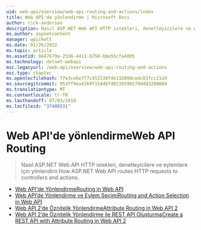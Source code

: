 ```yaml
---
uid: web-api/overview/web-api-routing-and-actions/index
title: Web API'de yönlendirme | Microsoft Docs
author: rick-anderson
description: Nasıl ASP.NET Web API HTTP istekleri, denetleyicilere ve eylemlere için yönlendirir.
ms.author: aspnetcontent
manager: wpickett
ms.date: 01/26/2012
ms.topic: article
ms.assetid: 8447679a-2556-4411-b758-bbe55cfa4805
ms.technology: dotnet-webapi
msc.legacyurl: /web-api/overview/web-api-routing-and-actions
msc.type: chapter
ms.openlocfilehash: f7e3ce6e7f7c452338fde11b09dcedc03fcc21a9
ms.sourcegitcommit: 953ff9ea4369f154d6fd0239599279ddd3280009
ms.translationtype: MT
ms.contentlocale: tr-TR
ms.lasthandoff: 07/03/2018
ms.locfileid: "37400531"
---
```

<a name="web-api-routing"></a><span data-ttu-id="09af3-103">Web API'de yönlendirme</span><span class="sxs-lookup"><span data-stu-id="09af3-103">Web API Routing</span></span>
====================
> <span data-ttu-id="09af3-104">Nasıl ASP.NET Web API HTTP istekleri, denetleyicilere ve eylemlere için yönlendirir.</span><span class="sxs-lookup"><span data-stu-id="09af3-104">How ASP.NET Web API routes HTTP requests to controllers and actions.</span></span>


- [<span data-ttu-id="09af3-105">Web API'de Yönlendirme</span><span class="sxs-lookup"><span data-stu-id="09af3-105">Routing in Web API</span></span>](routing-in-aspnet-web-api.md)
- [<span data-ttu-id="09af3-106">Web API’de Yönlendirme ve Eylem Seçimi</span><span class="sxs-lookup"><span data-stu-id="09af3-106">Routing and Action Selection in Web API</span></span>](routing-and-action-selection.md)
- [<span data-ttu-id="09af3-107">Web API 2’de Öznitelik Yönlendirme</span><span class="sxs-lookup"><span data-stu-id="09af3-107">Attribute Routing in Web API 2</span></span>](attribute-routing-in-web-api-2.md)
- [<span data-ttu-id="09af3-108">Web API 2’de Öznitelik Yönlendirme ile REST API Oluşturma</span><span class="sxs-lookup"><span data-stu-id="09af3-108">Create a REST API with Attribute Routing in Web API 2</span></span>](create-a-rest-api-with-attribute-routing.md)
